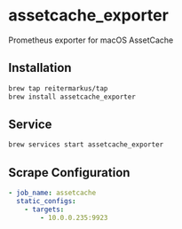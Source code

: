 # assetcache_exporter

Prometheus exporter for macOS AssetCache

## Installation

```sh
brew tap reitermarkus/tap
brew install assetcache_exporter
```

## Service

```sh
brew services start assetcache_exporter
```

## Scrape Configuration

```yaml
- job_name: assetcache
  static_configs:
    - targets:
        - 10.0.0.235:9923
```
